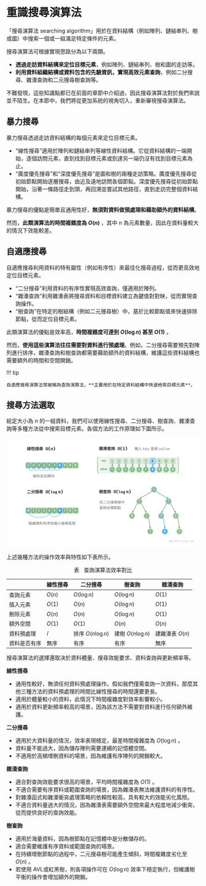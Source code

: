 # 重識搜尋演算法

「搜尋演算法 searching algorithm」用於在資料結構（例如陣列、鏈結串列、樹或圖）中搜索一個或一組滿足特定條件的元素。

搜尋演算法可根據實現思路分為以下兩類。

- **透過走訪資料結構來定位目標元素**，例如陣列、鏈結串列、樹和圖的走訪等。
- **利用資料組織結構或資料包含的先驗資訊，實現高效元素查詢**，例如二分搜尋、雜湊查詢和二元搜尋樹查詢等。

不難發現，這些知識點都已在前面的章節中介紹過，因此搜尋演算法對於我們來說並不陌生。在本節中，我們將從更加系統的視角切入，重新審視搜尋演算法。

## 暴力搜尋

暴力搜尋透過走訪資料結構的每個元素來定位目標元素。

- “線性搜尋”適用於陣列和鏈結串列等線性資料結構。它從資料結構的一端開始，逐個訪問元素，直到找到目標元素或到達另一端仍沒有找到目標元素為止。
- “廣度優先搜尋”和“深度優先搜尋”是圖和樹的兩種走訪策略。廣度優先搜尋從初始節點開始逐層搜尋，由近及遠地訪問各個節點。深度優先搜尋從初始節點開始，沿著一條路徑走到頭，再回溯並嘗試其他路徑，直到走訪完整個資料結構。

暴力搜尋的優點是簡單且通用性好，**無須對資料做預處理和藉助額外的資料結構**。

然而，**此類演算法的時間複雜度為 $O(n)$** ，其中 $n$ 為元素數量，因此在資料量較大的情況下效能較差。

## 自適應搜尋

自適應搜尋利用資料的特有屬性（例如有序性）來最佳化搜尋過程，從而更高效地定位目標元素。

- “二分搜尋”利用資料的有序性實現高效查詢，僅適用於陣列。
- “雜湊查詢”利用雜湊表將搜尋資料和目標資料建立為鍵值對對映，從而實現查詢操作。
- “樹查詢”在特定的樹結構（例如二元搜尋樹）中，基於比較節點值來快速排除節點，從而定位目標元素。

此類演算法的優點是效率高，**時間複雜度可達到 $O(\log n)$ 甚至 $O(1)$** 。

然而，**使用這些演算法往往需要對資料進行預處理**。例如，二分搜尋需要預先對陣列進行排序，雜湊查詢和樹查詢都需要藉助額外的資料結構，維護這些資料結構也需要額外的時間和空間開銷。

!!! tip

    自適應搜尋演算法常被稱為查詢演算法，**主要用於在特定資料結構中快速檢索目標元素**。

## 搜尋方法選取

給定大小為 $n$ 的一組資料，我們可以使用線性搜尋、二分搜尋、樹查詢、雜湊查詢等多種方法從中搜索目標元素。各個方法的工作原理如下圖所示。

![多種搜尋策略](searching_algorithm_revisited.assets/searching_algorithms.png)

上述幾種方法的操作效率與特性如下表所示。

<p align="center"> 表 <id> &nbsp; 查詢演算法效率對比 </p>

|              | 線性搜尋 | 二分搜尋           | 樹查詢             | 雜湊查詢        |
| ------------ | -------- | ------------------ | ------------------ | --------------- |
| 查詢元素     | $O(n)$   | $O(\log n)$        | $O(\log n)$        | $O(1)$          |
| 插入元素     | $O(1)$   | $O(n)$             | $O(\log n)$        | $O(1)$          |
| 刪除元素     | $O(n)$   | $O(n)$             | $O(\log n)$        | $O(1)$          |
| 額外空間     | $O(1)$   | $O(1)$             | $O(n)$             | $O(n)$          |
| 資料預處理   | /        | 排序 $O(n \log n)$ | 建樹 $O(n \log n)$ | 建雜湊表 $O(n)$ |
| 資料是否有序 | 無序     | 有序               | 有序               | 無序            |

搜尋演算法的選擇還取決於資料體量、搜尋效能要求、資料查詢與更新頻率等。

**線性搜尋**

- 通用性較好，無須任何資料預處理操作。假如我們僅需查詢一次資料，那麼其他三種方法的資料預處理的時間比線性搜尋的時間還要更長。
- 適用於體量較小的資料，此情況下時間複雜度對效率影響較小。
- 適用於資料更新頻率較高的場景，因為該方法不需要對資料進行任何額外維護。

**二分搜尋**

- 適用於大資料量的情況，效率表現穩定，最差時間複雜度為 $O(\log n)$ 。
- 資料量不能過大，因為儲存陣列需要連續的記憶體空間。
- 不適用於高頻增刪資料的場景，因為維護有序陣列的開銷較大。

**雜湊查詢**

- 適合對查詢效能要求很高的場景，平均時間複雜度為 $O(1)$ 。
- 不適合需要有序資料或範圍查詢的場景，因為雜湊表無法維護資料的有序性。
- 對雜湊函式和雜湊衝突處理策略的依賴性較高，具有較大的效能劣化風險。
- 不適合資料量過大的情況，因為雜湊表需要額外空間來最大程度地減少衝突，從而提供良好的查詢效能。

**樹查詢**

- 適用於海量資料，因為樹節點在記憶體中是分散儲存的。
- 適合需要維護有序資料或範圍查詢的場景。
- 在持續增刪節點的過程中，二元搜尋樹可能產生傾斜，時間複雜度劣化至 $O(n)$ 。
- 若使用 AVL或紅黑樹，則各項操作可在 $O(\log n)$ 效率下穩定執行，但維護樹平衡的操作會增加額外的開銷。
